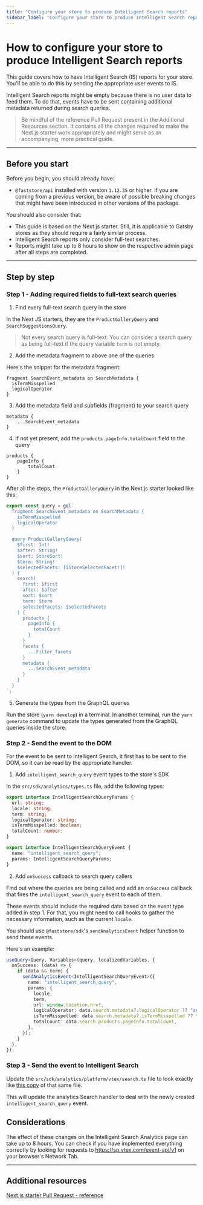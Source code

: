 ```yaml
---
title: "Configure your store to produce Intelligent Search reports"
sidebar_label: "Configure your store to produce Intelligent Search reports"
---
```


# How to configure your store to produce Intelligent Search reports

This guide covers how to have Intelligent Search (IS) reports for your store. You'll be able to do this by sending the appropriate user events to IS.

Intelligent Search reports might be empty because there is no user data to feed them. To do that, events have to be sent containing additional metadata returned during search queries.

> Be mindful of the reference Pull Request present in the Additional Resources section. It contains all the changes required to make the Next.js starter work appropriately and might serve as an accompanying, more practical guide.

---

## Before you start

Before you begin, you should already have:

- `@faststore/api` installed with version `1.12.35` or higher. If you are coming from a previous version, be aware of possible breaking changes that might have been introduced in other versions of the package.

You should also consider that:

- This guide is based on the Next.js starter. Still, it is applicable to Gatsby stores as they should require a fairly similar process.
- Intelligent Search reports only consider full-text searches.
- Reports might take up to 8 hours to show on the respective admin page after all steps are completed.

---

## Step by step

### Step 1 - Adding required fields to full-text search queries

1. Find every full-text search query in the store

In the Next JS starters, they are the `ProductGalleryQuery` and `SearchSuggestionsQuery`.

> Not every search query is full-text. You can consider a search query as being full-text if the query variable `term` is not empty.

2. Add the metadata fragment to above one of the queries

Here's the snippet for the metadata fragment:

```gql
fragment SearchEvent_metadata on SearchMetadata {
  isTermMisspelled
  logicalOperator
}
```

3. Add the metadata field and subfields (fragment) to your search query

```gql
metadata {
    ...SearchEvent_metadata
}
```

4. If not yet present, add the `products.pageInfo.totalCount` field to the query

```gql
products {
    pageInfo {
        totalCount
    }
}
```

After all the steps, the `ProductGalleryQuery` in the Next.js starter looked like this:

```ts
export const query = gql`
  fragment SearchEvent_metadata on SearchMetadata {
    isTermMisspelled
    logicalOperator
  }

  query ProductGalleryQuery(
    $first: Int!
    $after: String!
    $sort: StoreSort!
    $term: String!
    $selectedFacets: [IStoreSelectedFacet!]!
  ) {
    search(
      first: $first
      after: $after
      sort: $sort
      term: $term
      selectedFacets: $selectedFacets
    ) {
      products {
        pageInfo {
          totalCount
        }
      }
      facets {
        ...Filter_facets
      }
      metadata {
        ...SearchEvent_metadata
      }
    }
  }
`;
```

5. Generate the types from the GraphQL queries

Run the store (`yarn develop`) in a terminal. In another terminal, run the `yarn generate` command to update the types generated from the GraphQL queries inside the store.

### Step 2 - Send the event to the DOM

For the event to be sent to Intelligent Search, it first has to be sent to the DOM, so it can be read by the appropriate handler.

1. Add `intelligent_search_query` event types to the store's SDK

In the `src/sdk/analytics/types.ts` file, add the following types:

```ts
export interface IntelligentSearchQueryParams {
  url: string;
  locale: string;
  term: string;
  logicalOperator: string;
  isTermMisspelled: boolean;
  totalCount: number;
}

export interface IntelligentSearchQueryEvent {
  name: "intelligent_search_query";
  params: IntelligentSearchQueryParams;
}
```

2. Add `onSuccess` callback to search query callers

Find out where the queries are being called and add an `onSuccess` callback that fires the `intelligent_search_query` event to each of them.

These events should include the required data based on the event type added in step 1. For that, you might need to call hooks to gather the necessary information, such as the current `locale`.

You should use `@faststore/sdk`'s `sendAnalyticsEvent` helper function to send these events.

Here's an example:

```ts
useQuery<Query, Variables>(query, localizedVariables, {
  onSuccess: (data) => {
    if (data && term) {
      sendAnalyticsEvent<IntelligentSearchQueryEvent>({
        name: "intelligent_search_query",
        params: {
          locale,
          term,
          url: window.location.href,
          logicalOperator: data.search.metadata?.logicalOperator ?? "and",
          isTermMisspelled: data.search.metadata?.isTermMisspelled ?? false,
          totalCount: data.search.products.pageInfo.totalCount,
        },
      });
    }
  },
});
```

### Step 3 - Send the event to Intelligent Search

Update the `src/sdk/analytics/platform/vtex/search.ts` file to look exactly like [this copy](https://github.com/vtex-sites/nextjs.store/blob/d8f6a82aa161209ecc75550a3a0fa5b94c72e2cf/src/sdk/analytics/platform/vtex/search.ts) of that same file.

This will update the analytics Search handler to deal with the newly created `intelligent_search_query` event.

## Considerations

The effect of these changes on the Intelligent Search Analytics page can take up to 8 hours. You can check if you have implemented everything correctly by looking for requests to https://sp.vtex.com/event-api/v1 on your browser's Network Tab.

---

## Additional resources

[Next.js starter Pull Request - reference](https://github.com/vtex-sites/nextjs.store/pull/373)
